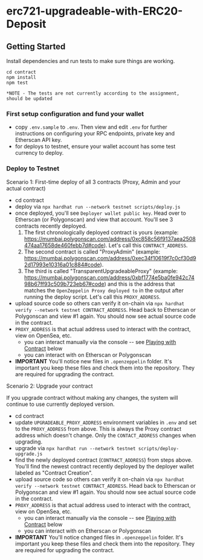 # erc721-upgradeable-with-ERC20-Deposit

## Getting Started

Install dependencies and run tests to make sure things are working.

    cd contract
    npm install
    npm test

    *NOTE - The tests are not currently according to the assignment, should be updated

### First setup configuration and fund your wallet

-   copy `.env.sample` to `.env`. Then view and edit `.env` for further instructions on configuring your RPC endpoints, private key and Etherscan API key.
-   for deploys to testnet, ensure your wallet account has some test currency to deploy.


### Deploy to Testnet

Scenario 1: First-time deploy of all 3 contracts (Proxy, Admin and your actual contract)

-   cd contract
-   deploy via `npx hardhat run --network testnet scripts/deploy.js`
-   once deployed, you'll see `Deployer wallet public key`. Head over to Etherscan (or Polygonscan) and view that account. You'll see 3 contracts recently deployed.
    1.  The first chronologically deployed contract is yours (example: https://mumbai.polygonscan.com/address/0xc858c56f9137aea2508474aa17658de460febb7d#code). Let's call this `CONTRACT_ADDRESS`.
    2.  The second contract is called "ProxyAdmin" (example: https://mumbai.polygonscan.com/address/0xec34f10619f7c0cf30d92d17993e10316a01c884#code).
    3.  The third is called "TransparentUpgradeableProxy" (example: https://mumbai.polygonscan.com/address/0xbf1774e5ba0fe942c7498b67ff93c509b723eb67#code) and this is the address that matches the `OpenZeppelin Proxy deployed to` in the output after running the deploy script. Let's call this `PROXY_ADDRESS`.
-   upload source code so others can verify it on-chain via `npx hardhat verify --network testnet CONTRACT_ADDRESS`. Head back to Etherscan or Polygonscan and view #1 again. You should now see actual source code in the contract.
-   `PROXY_ADDRESS` is that actual address used to interact with the contract, view on OpenSea, etc.
    -   you can interact manually via the console -- see [Playing with Contract](#playing-with-contract) below
    -   you can interact with on Etherscan or Polygonscan
-   **IMPORTANT** You'll notice new files in `.openzeppelin` folder. It's important you keep these files and check them into the repository. They are required for upgrading the contract.

Scenario 2: Upgrade your contract

If you upgrade contract without making any changes, the system will continue to use currently deployed version.

-   cd contract
-   update `UPGRADEABLE_PROXY_ADDRESS` environment variables in `.env` and set to the `PROXY_ADDRESS` from above. This is always the Proxy contract address which doesn't change. Only the `CONTACT_ADDRESS` changes when upgrading.
-   upgrade via `npx hardhat run --network testnet scripts/deploy-upgrade.js`
-   find the newly deployed contract (`CONTRACT_ADDRESS`) from steps above. You'll find the newest contract recently deployed by the deployer wallet labeled as "Contract Creation".
-   upload source code so others can verify it on-chain via `npx hardhat verify --network testnet CONTRACT_ADDRESS`. Head back to Etherscan or Polygonscan and view #1 again. You should now see actual source code in the contract.
-   `PROXY_ADDRESS` is that actual address used to interact with the contract, view on OpenSea, etc.
    -   you can interact manually via the console -- see [Playing with Contract](#playing-with-contract) below
    -   you can interact with on Etherscan or Polygonscan
-   **IMPORTANT** You'll notice changed files in `.openzeppelin` folder. It's important you keep these files and check them into the repository. They are required for upgrading the contract.



